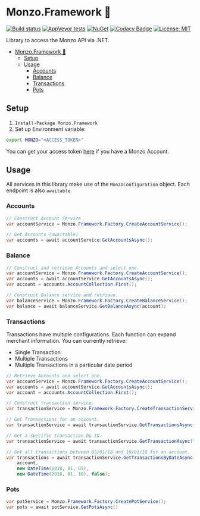 # Monzo.Framework 🚀
[![Build status](https://ci.appveyor.com/api/projects/status/hdnrere1v5hgvrat?svg=true)](https://ci.appveyor.com/project/kiran94/monzo-framework)
[![AppVeyor tests](https://img.shields.io/appveyor/tests/kiran94/monzo-framework.svg)](https://ci.appveyor.com/project/kiran94/monzo-framework)
[![NuGet](https://img.shields.io/nuget/v/Monzo.Framework.svg)](https://www.nuget.org/packages/Monzo.Framework/)
[![Codacy Badge](https://api.codacy.com/project/badge/Grade/4f86df636f854a16a94a165dd8c509bb)](https://www.codacy.com/app/kiran94/Monzo.Framework?utm_source=github.com&amp;utm_medium=referral&amp;utm_content=kiran94/Monzo.Framework&amp;utm_campaign=Badge_Grade)
[![License: MIT](https://img.shields.io/badge/License-MIT-yellow.svg)](https://opensource.org/licenses/MIT)

Library to access the Monzo API via .NET.

- [Monzo.Framework 🚀](#monzoframework-%F0%9F%9A%80)
    - [Setup](#setup)
    - [Usage](#usage)
        - [Accounts](#accounts)
        - [Balance](#balance)
        - [Transactions](#transactions)
        - [Pots](#pots)

## Setup
1. `Install-Package Monzo.Framework`
2. Set up Environment variable:

```sh
export MONZO="<ACCESS_TOKEN>"
```

You can get your access token [here](https://developers.monzo.com/) if you have a Monzo Account.

## Usage
All services in this library make use of the `MonzoConfiguration` object. Each endpoint is also `awaitable`.

### Accounts
```cs
// Construct Account Service
var accountService = Monzo.Framework.Factory.CreateAccountService();

// Get Accounts (awaitable)
var accounts = await accountService.GetAccountsAsync();
```

### Balance
```cs
// Construct and retrieve Accounts and select one.
var accountService = Monzo.Framework.Factory.CreateAccountService();
var accounts = await accountService.GetAccountsAsync();
var account = accounts.AccountCollection.First();

// Construct Balance service and retrieve.
var balanceService = Monzo.Framework.Factory.CreateBalanceService();
var balance = await balanceService.GetBalanceAsync(account);
```

### Transactions
Transactions have multiple configurations. Each function can expand merchant information. You can currently retrieve:
- Single Transaction
- Multiple Transactions
- Multiple Transactions in a particular date period

```cs
// Retrieve Accounts and select one.
var accountService = Monzo.Framework.Factory.CreateAccountService();
var accounts = await accountService.GetAccountsAsync();
var account = accounts.AccountCollection.First();

// Construct transaction service.
var transactionService = Monzo.Framework.Factory.CreateTransactionService();

// Get Transactions for an account.
var transactionService = await transactionService.GetTransactionsAsync(account, false);

// Get a specific transaction by ID.
var transactionService = await transactionService.GetTransactionAsync("transaction_id", false);

// Get all transactions between 05/01/18 and 10/01/18 for an account.
var transactions = await transactionService.GetTransactionsByDateAsync(
    account,
    new DateTime(2018, 01, 05),
    new DateTime(2018, 01, 10), false);
```

### Pots
```cs
var potService = Monzo.Framework.Factory.CreatePotService();
var pots = await potService.GetPotsAsync()
```
